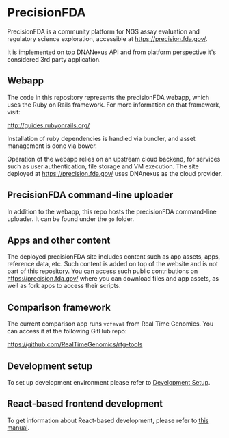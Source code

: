 # PrecisionFDA

PrecisionFDA is a community platform for NGS assay evaluation and regulatory science exploration, accessible at https://precision.fda.gov/.

It is implemented on top DNANexus API and from platform perspective it's considered 3rd party application.

## Webapp

The code in this repository represents the precisionFDA webapp, which
uses the Ruby on Rails framework. For more information on that framework,
visit:

http://guides.rubyonrails.org/

Installation of ruby dependencies is handled via bundler, and asset
management is done via bower.

Operation of the webapp relies on an upstream cloud backend, for
services such as user authentication, file storage and VM execution.
The site deployed at https://precision.fda.gov/ uses DNAnexus as the cloud
provider.

## PrecisionFDA command-line uploader

In addition to the webapp, this repo hosts the precisionFDA
command-line uploader. It can be found under the `go` folder.

## Apps and other content

The deployed precisionFDA site includes content such as app assets, apps,
reference data, etc. Such content is added on top of the website and is not
part of this repository. You can access such public contributions on
https://precision.fda.gov/ where you can download files and app assets,
as well as fork apps to access their scripts.

## Comparison framework

The current comparison app runs `vcfeval` from Real Time Genomics.
You can access it at the following GitHub repo:

https://github.com/RealTimeGenomics/rtg-tools

## Development setup

To set up development environment please refer to [Development Setup](docs/DEVELOPMENT_SETUP.md).

## React-based frontend development

To get information about React-based development, please refer to
[this manual](docs/REACT_FRONTEND_DEVELOPMENT.md).
